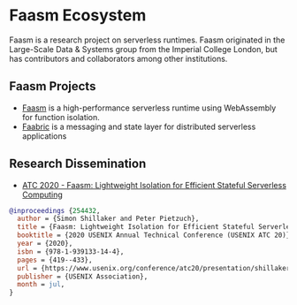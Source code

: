 # Faasm Ecosystem

Faasm is a research project on serverless runtimes. Faasm originated in the
Large-Scale Data & Systems group from the Imperial College London, but has
contributors and collaborators among other institutions.

## Faasm Projects

* [Faasm](https://github.com/faasm/faasm) is a high-performance serverless
runtime using WebAssembly for function isolation.
* [Faabric](https://github.com/faasm/faabric) is a messaging and state layer
for distributed serverless applications

## Research Dissemination

* [ATC 2020 - Faasm: Lightweight Isolation for Efficient Stateful Serverless
Computing](https://www.usenix.org/conference/atc20/presentation/shillaker)

```bibtex
@inproceedings {254432,
  author = {Simon Shillaker and Peter Pietzuch},
  title = {Faasm: Lightweight Isolation for Efficient Stateful Serverless Computing},
  booktitle = {2020 USENIX Annual Technical Conference (USENIX ATC 20)},
  year = {2020},
  isbn = {978-1-939133-14-4},
  pages = {419--433},
  url = {https://www.usenix.org/conference/atc20/presentation/shillaker},
  publisher = {USENIX Association},
  month = jul,
}
```

